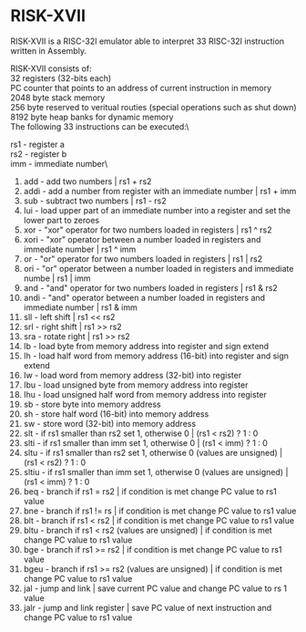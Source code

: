 # RISK-XVII
RISK-XVII is a RISC-32I emulator able to interpret 33 RISC-32I instruction written in Assembly.

RISK-XVII consists of:\
32 registers (32-bits each)\
PC counter that points to an address of current instruction in memory\
2048 byte stack memory\
256 byte reserved to veritual routies (special operations such as shut down)\
8192 byte heap banks for dynamic memory\
The following 33 instructions can be executed:\

rs1 - register a\
rs2 - register b\
imm - immediate number\

1. add - add two numbers | rs1 + rs2
2. addi - add a number from register with an immediate number | rs1 + imm
3. sub - subtract two numbers | rs1 - rs2
4. lui - load upper part of an immediate number into a register and set the lower part to zeroes
5. xor - "xor" operator for two numbers loaded in registers | rs1 ^ rs2
6. xori - "xor" operator between a number loaded in registers and immediate number | rs1 ^ imm
7. or - "or" operator for two numbers loaded in registers | rs1 | rs2
8. ori - "or" operator between a number loaded in registers and immediate numbe | rs1 | imm
9. and - "and" operator for two numbers loaded in registers | rs1 & rs2
10. andi - "and" operator between a number loaded in registers and immediate number | rs1 & imm
11. sll - left shift | rs1 << rs2
12. srl - right shift | rs1 >> rs2
13. sra - rotate right | rs1 >> rs2
14. lb - load byte from memory address into register and sign extend
15. lh - load half word from memory address (16-bit) into register and sign extend
16. lw - load word from memory address (32-bit) into register
17. lbu - load unsigned byte from memory address into register
18. lhu - load unsigned half word from memory address into register
19. sb - store byte into memory address
20. sh - store half word (16-bit) into memory address
21. sw - store word (32-bit) into memory address
22. slt - if rs1 smaller than rs2 set 1, otherwise 0 | (rs1 < rs2) ? 1 : 0
23. slti - if rs1 smaller than imm set 1, otherwise 0 | (rs1 < imm) ? 1 : 0
24. sltu - if rs1 smaller than rs2 set 1, otherwise 0 (values are unsigned) | (rs1 < rs2) ? 1 : 0
25. sltiu - if rs1 smaller than imm set 1, otherwise 0 (values are unsigned) | (rs1 < imm) ? 1 : 0
26. beq - branch if rs1 = rs2 | if condition is met change PC value to rs1 value
27. bne - branch if rs1 != rs | if condition is met change PC value to rs1 value
28. blt - branch if rs1 < rs2 | if condition is met change PC value to rs1 value
29. bltu - branch if rs1 < rs2 (values are unsigned) | if condition is met change PC value to rs1 value
30. bge - branch if rs1 >= rs2 | if condition is met change PC value to rs1 value
31. bgeu - branch if rs1 >= rs2 (values are unsigned) | if condition is met change PC value to rs1 value
32. jal - jump and link | save current PC value and change PC value to rs 1 value
33. jalr - jump and link register | save PC value of next instruction and change PC value to rs1 value
